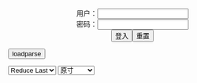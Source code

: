 <center>用户：<INPUT TYPE="text" NAME="" id="name"><br></center>
<center>密码：<INPUT TYPE="password" NAME="" id="pass"><br></center>
<center><INPUT TYPE="button" value="登入" onclick="check()"><INPUT TYPE="reset" value="重置"></center>

<div style="display: none" id="mdm" name="dmd">
  <button onclick="location.reload()">Cover 0</button>
</div>

<button style="display: none" name="dmd" onclick="toggleb()">toggle</button>
<button onclick="loadparse()">loadparse</button>

<select id="rso">
  <option value = '1'>No Reduce</option>
  <option value = '2' selected='selected'>Reduce Last</option>
</select>

<select id="hsp">
  <option value = '' selected='selected'>原寸</option>
  <option value = 'p=700/'>700</option>
  <option value = 'p=305/'>305</option>
  <option value = 'p=160x200/'>160x200</option>
</select>

<br>
<div style="display: none" id="mdc" name="dmd">
</div>

<pre style="display: none" id = "raw">
<!-- 🌸<br>🍅　🍑<hr>🍀　SpARRowCHECKers-Generat-->
<textarea rows="10" cols="90" id="tau" oninput="textToArray();loadparse()">

https://static.hentai-cosplays.com/upload/20111128/3/2575/p=700/159.jpg
https://static.hentai-cosplays.com/upload/20120405/3/2295/p=700/405.jpg
https://static.hentai-cosplays.com/upload/20150510/6/5454/p=700/15.jpg
https://static.hentai-cosplays.com/upload/20150529/6/5490/p=700/349.jpg
https://static.hentai-cosplays.com/upload/20120405/3/2294/p=700/426.jpg
https://static.hentai-cosplays.com/upload/20111220/3/2531/p=700/385.jpg
https://static.hentai-cosplays.com/upload/20170129/64/64613/p=700/272.jpg
https://static.hentai-cosplays.com/upload/20120414/3/2305/p=700/320.jpg
https://static.hentai-cosplays.com/upload/20160201/7/6955/p=700/12.jpg

</textarea><br><!-- 🍀<br>🍑　🍅<hr>🌸 -->

<textarea rows="30" cols="100" id="tar" oninput="loadparse()">

<font size="2"><b>
C80 [蝶月真稜] いっぱいおしおき - エロコスプレ</b></font><br>
https://ja.hentai-cosplays.com/image/c80---1/

<font size="1" style="color:#DCDCDC"><b>2021/12/15 上午10:44:16</b></font><br>

<font size="2"><b>
[mariposa luz de la luna (蝶月真綾)] ガーベラのきゃらめる姫 - エロコスプレ</b></font><br>
https://ja.hentai-cosplays.com/image/mariposa-luz-de-la-luna---1/

https://static.hentai-cosplays.com/upload/20120405/3/2295/p=700/6.jpg

<font size="1" style="color:#DCDCDC"><b>2021/12/15 上午10:55:42</b></font><br>

<font size="2"><b>
Chouzuki Maryou - Diana & elizabeth liones! From nanatsu no taizai - エロコスプレ</b></font><br>
https://ja.hentai-cosplays.com/image/chouzuki-maryou-diana--elizabeth-liones-from-nanatsu-no-taizai/

<font size="1" style="color:#DCDCDC"><b>2021/12/15 上午10:45:16</b></font><br>

<font size="2"><b>
[mariposa luz de la luna (蝶月真綾)] The Dragon, the Devil, and the Mermaid (竜と悪魔と人魚) (Chouzuki Maryou) (Branwen - Queen's Blade) (Idumi Hoshi - Little Mermaid Alone) - エロコスプレ</b></font><br>
https://ja.hentai-cosplays.com/image/mariposa-luz-de-la-luna--the-dragon-the-devil-and-the-mermaid--chouzuki-maryou-branwen-queens-blade-idumi-hoshi-little-mermaid-alone/

<font size="1" style="color:#DCDCDC"><b>2021/12/15 上午10:48:54</b></font><br>

<font size="2"><b>
(C77) [mariposa luz de la luna (Chouzuki Maryou)] Amakaze (One Piece) (C77) [mariposa luz de la luna (蝶月真綾)] 甘風 (ワンピース) - エロコスプレ</b></font><br>
https://ja.hentai-cosplays.com/image/c77-mariposa-luz-de-la-luna-chouzuki-maryou-amakaze-one-piece-c77-mariposa-luz-de-la-luna----1/

<font size="1" style="color:#DCDCDC"><b>2021/12/15 上午10:57:10</b></font><br>

<font size="2"><b>
(C79) [mariposa luz de la luna (Chouzuki Maryou)] Koi wa Arashi (One Piece) (C79) [mariposa luz de la luna (蝶月真綾)] 恋は嵐 (ワンピース) - エロコスプレ</b></font><br>
https://ja.hentai-cosplays.com/image/c79-mariposa-luz-de-la-luna-chouzuki-maryou-koi-wa-arashi-one-piece-c79-mariposa-luz-de-la-luna----1/

<font size="1" style="color:#DCDCDC"><b>2021/12/15 上午10:53:18</b></font><br>

<font size="2"><b>
(C88) [mariposa luz de la luna (蝶月真綾)] 夢監獄～プリズンドリーム～ (Prison School - Shiraki Meiko) - エロコスプレ</b></font><br>
https://ja.hentai-cosplays.com/image/c88-mariposa-luz-de-la-luna---prison-school-shiraki-meiko/

<font size="1" style="color:#DCDCDC"><b>2021/12/15 下午1:52:51</b></font><br>

<font size="2"><b>
(COSHOLIC 4) [mariposa luz de la luna (Chouzuki Maryou)] icy rose (TIGER & BUNNY) (コスホリック4) [mariposa luz de la luna (蝶月真綾)] icy rose (TIGER & BUNNY) - エロコスプレ</b></font><br>
https://ja.hentai-cosplays.com/image/cosholic-4-mariposa-luz-de-la-luna-chouzuki-maryou-icy-rose-tiger--bunny-4-mariposa-luz-de-la-luna--icy-rose-tiger--bunny-1/

<font size="1" style="color:#DCDCDC"><b>2021/12/15 下午2:45:46</b></font><br>

<font size="2"><b>
蝶月真綾 part 11 - エロコスプレ</b></font><br>
https://ja.hentai-cosplays.com/image/maryou-chouzuki-11/

<font size="1" style="color:#DCDCDC"><b>2021/12/15 下午3:17:41</b></font><br>

</textarea>
</pre>

<script src="https://cdn.jsdelivr.net/npm/jquery@3.5.1/dist/jquery.min.js"></script>

<link rel="stylesheet" href="https://cdn.jsdelivr.net/gh/fancyapps/fancybox@3.5.7/dist/jquery.fancybox.min.css" />
<script src="https://cdn.jsdelivr.net/gh/fancyapps/fancybox@3.5.7/dist/jquery.fancybox.min.js"></script>

<script type="text/javascript">

var __urlRegex = /(\b(https?|ftp|file):\/\/[-A-Z0-9+&@#\/%?=~_|!:,.;]*[-A-Z0-9+&@#\/%=~_|])/ig;
var __imgRegex = /\.(?:jpe?g|gif|png)$/i;

textToArray();
loadparse();

function parseURL($string){

    var exp = __urlRegex;
    return $string.replace(exp,function(match){
            __imgRegex.lastIndex=0;
            if(__imgRegex.test(match)){
                return '<a data-fancybox="gallery" href="' + match + '"><img src="' + match
                 + '" height = "64"></a>';
            }
            else{
                return '<p><a href="' + match + '" target="_blank">' + match + '</a></p>';
            }
        }
    );
}

function textToArray(){
  var textArea = document.getElementById("tau");
  var arrayFromTextArea = textArea.value.split(String.fromCharCode(10));
  for ( var i = 0; i < arrayFromTextArea.length; i++ ) {
    generateM(arrayFromTextArea[i]);
  }
}

function generateM(url) {
  mdm.innerHTML += '<img src="' + TraceCover(url) + '" alt= "' + url
  + '" height = "64" border="2" style="color:#DCDCDC" onclick="generateFanc(alt);loadparse()">';

}

function TraceCover(url) {
  var SegmentArr = url.split('/');

  var Extens = SegmentArr.slice(-1).join().split('.').pop();
  var SegmentCount = SegmentArr.length - 2;

  var TopHalf = SegmentArr.slice(0,SegmentCount).join('/');

  return TopHalf + '/p=160x200/1.' + Extens + '\n';

}

function generateFanc(url) {
  var SegmentArr = url.split('/');
  var GeneratCount = SegmentArr.slice(-1).join().split('.').shift();
  var Extens = SegmentArr.slice(-1).join().split('.').pop();
  var SegmentCount = SegmentArr.length;
  var ReduceSegments = document.getElementById('rso').value;
  var HentaiSizeP = document.getElementById('hsp').value;
  var TopHalf = SegmentArr.slice(0,SegmentCount - ReduceSegments).join('/');
  tar.innerHTML = '';

  for (var j = 1; j <= GeneratCount; j++) {
    tar.innerHTML += TopHalf + '/' + HentaiSizeP + j + '.' + Extens + '\n';
  }
}

function loadparse() {
  mdc.innerHTML = parseURL(tar.value);
}

function check(){
  var name=document.getElementById("name").value;
  var pass=document.getElementById("pass").value;
  if(name==!/[^\s]/.test(new Date().getTime()) && pass==String.fromCharCode(window.atob("MTIx"))){
    var nd = document.getElementsByName("dmd");
    for (var i = 0; i <= nd.length; i++) {
      nd[i].style.display = "";
      }
      }else{
      }
}

function toggleb() {
  var x = document.getElementById("raw");
  if (x.style.display === "none") {
    x.style.display = "";
  } else {
    x.style.display = "none";
  }
}

</script>
